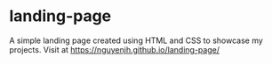 # landing-page
A simple landing page created using HTML and CSS to showcase my projects.
Visit at https://nguyenjh.github.io/landing-page/
